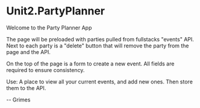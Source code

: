 # Unit2.PartyPlanner

Welcome to the Party Planner App

The page will be preloaded with parties pulled from fullstacks "events" API. Next to each party is a "delete" button that will remove the party from the page and the API.

On the top of the page is a form to create a new event. All fields are required to ensure consistency.

Use: A place to view all your current events, and add new ones. Then store them to the API.

-- Grimes
